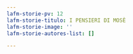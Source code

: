 ```yaml
---
lafm-storie-pv: 12
lafm-storie-titulo: I PENSIERI DI MOSÈ
lafm-storie-image: ''
lafm-storie-autores-list: []

---
```

